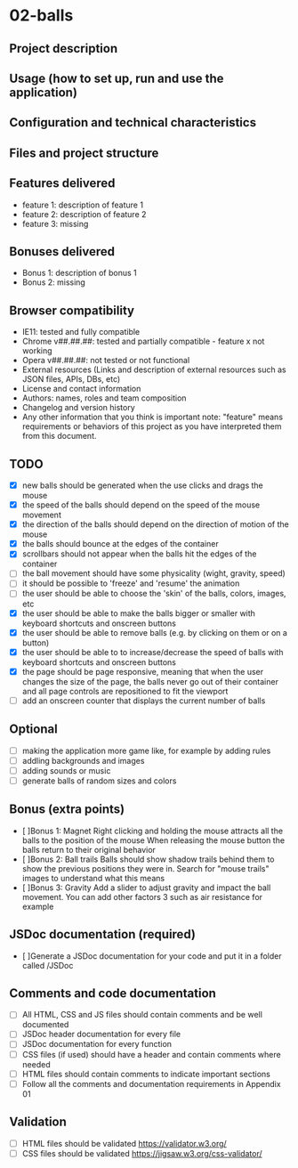 # 02-balls

## Project description 
## Usage (how to set up, run and use the application)
## Configuration and technical characteristics
## Files and project structure
## Features delivered
- feature 1: description of feature 1
- feature 2: description of feature 2
- feature 3: missing
## Bonuses delivered
- Bonus 1: description of bonus 1
- Bonus 2: missing
## Browser compatibility
- IE11: tested and fully compatible
- Chrome v##.##.##: tested and partially compatible - feature x not working
- Opera v##.##.##: not tested or not functional
- External resources (Links and description of external resources such as JSON files,
APIs, DBs, etc)
- License and contact information
- Authors: names, roles and team composition
- Changelog and version history
- Any other information that you think is important
note: "feature" means requirements or behaviors of this project as you have interpreted
them from this document.

## TODO
- [x] new balls should be generated when the use clicks and drags the mouse
- [x] the speed of the balls should depend on the speed of the mouse movement
- [x] the direction of the balls should depend on the direction of motion of the mouse
- [x] the balls should bounce at the edges of the container
- [x] scrollbars should not appear when the balls hit the edges of the container
- [ ] the ball movement should have some physicality (wight, gravity, speed)
- [ ] it should be possible to 'freeze' and 'resume' the animation
- [ ] the user should be able to choose the 'skin' of the balls, colors, images, etc
- [x] the user should be able to make the balls bigger or smaller with keyboard shortcuts
and onscreen buttons
- [x] the user should be able to remove balls (e.g. by clicking on them or on a button)
- [x] the user should be able to to increase/decrease the speed of balls with keyboard
shortcuts and onscreen buttons
- [x] the page should be page responsive, meaning that when the user changes the size of the
page, the balls never go out of their container and all page controls are repositioned to fit
the viewport
- [ ] add an onscreen counter that displays the current number of balls

## Optional
- [ ] making the application more game like, for example by adding rules
- [ ] addling backgrounds and images
- [ ] adding sounds or music
- [ ] generate balls of random sizes and colors

## Bonus (extra points)
- [ ]Bonus 1: Magnet
Right clicking and holding the mouse attracts all the balls to the position of the mouse
When releasing the mouse button the balls return to their original behavior
- [ ]Bonus 2: Ball trails
Balls should show shadow trails behind them to show the previous positions they were
in. Search for "mouse trails" images to understand what this means
- [ ]Bonus 3: Gravity
Add a slider to adjust gravity and impact the ball movement. You can add other factors
3
such as air resistance for example

## JSDoc documentation (required)
- [ ]Generate a JSDoc documentation for your code and put it in a folder called /JSDoc

## Comments and code documentation
- [ ] All HTML, CSS and JS files should contain comments and be well documented
- [ ] JSDoc header documentation for every file
- [ ] JSDoc documentation for every function
- [ ] CSS files (if used) should have a header and contain comments where needed
- [ ] HTML files should contain comments to indicate important sections
- [ ] Follow all the comments and documentation requirements in Appendix 01

## Validation
- [ ] HTML files should be validated https://validator.w3.org/
- [ ] CSS files should be validated https://jigsaw.w3.org/css-validator/
